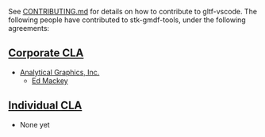 See [CONTRIBUTING.md](CONTRIBUTING.md) for details on how to contribute to gltf-vscode.  The following people have contributed to stk-gmdf-tools, under the following agreements:

## [Corporate CLA](https://github.com/AnalyticalGraphicsInc/cesium/blob/master/Documentation/Contributors/CLAs/corporate-cla-agi-v1.0.txt)

* [Analytical Graphics, Inc.](http://www.agi.com/)
   * [Ed Mackey](https://github.com/emackey)

## [Individual CLA](https://github.com/AnalyticalGraphicsInc/cesium/blob/master/Documentation/Contributors/CLAs/individual-cla-agi-v1.0.txt)
   * None yet
